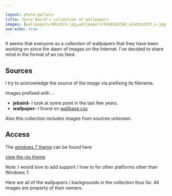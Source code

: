```yaml
---

layout: photo-gallery
title: Jesse Baird's collection of wallpapers
images: [wallpapers/4NccECG.jpg,wallpapers/9190162584_a1a5bcd15f_o.jpg,wallpapers/Abstract_Wallpaper_by_PL0.jpg,wallpapers/aethletreprise1600.jpg,wallpapers/Apple_Vector_Desktop_Ful_HD_Background.jpg,wallpapers/blue_miracle_by_9dzign-d5wel5o.png,wallpapers/jebaird-CameraZOOM-20121212143739958.jpg,wallpapers/jebaird-IMG_20120623_132918.jpg,wallpapers/jebaird-IMG_20130118_172727.jpg,wallpapers/jebaird-IMG_20130118_172735.jpg,wallpapers/jebarid-IMG_20130118_172735.jpg,wallpapers/Juicy_1920x1200.jpg,wallpapers/metro_windows_8_1920x1080_wallpaper_Wallpaper_1920x1200_www.wallmay.net.jpg,wallpapers/More_Fun_Than_Tekken.jpg,wallpapers/new-york.jpg,wallpapers/nigel_inglis-1148387978.jpg,wallpapers/Shipwreck-beach-Greece-HD-Wallpaper.jpg,wallpapers/Vancouver-7-Sails.jpg,wallpapers/vista patagonia-24.jpg,wallpapers/wallpaper-1056405.jpg,wallpapers/wallpaper-1078387.jpg,wallpapers/wallpaper-1089283.jpg,wallpapers/wallpaper-1167322.jpg,wallpapers/wallpaper-1170417.jpg,wallpapers/wallpaper-1417652.jpg,wallpapers/wallpaper-1442007.jpg,wallpapers/wallpaper-1447078.jpg,wallpapers/wallpaper-1454367.jpg,wallpapers/wallpaper-1494089.jpg,wallpapers/wallpaper-1494944.jpg,wallpapers/wallpaper-1527073.jpg,wallpapers/wallpaper-1555028.jpg,wallpapers/wallpaper-1564296.jpg,wallpapers/wallpaper-1632136.jpg,wallpapers/wallpaper-1646412.jpg,wallpapers/wallpaper-1692111.jpg,wallpapers/wallpaper-1726456.jpg,wallpapers/wallpaper-1776846.jpg,wallpapers/wallpaper-1796981.jpg,wallpapers/wallpaper-1803.jpg,wallpapers/wallpaper-1806760.jpg,wallpapers/wallpaper-1809506.jpg,wallpapers/wallpaper-1839806.jpg,wallpapers/wallpaper-1845500.jpg,wallpapers/wallpaper-1850500.jpg,wallpapers/wallpaper-1879951.jpg,wallpapers/wallpaper-1924952.jpg,wallpapers/wallpaper-193269.jpg,wallpapers/wallpaper-2010087.jpg,wallpapers/wallpaper-2029684.jpg,wallpapers/wallpaper-2039992.jpg,wallpapers/wallpaper-2082328.jpg,wallpapers/wallpaper-2089690.jpg,wallpapers/wallpaper-2089822.jpg,wallpapers/wallpaper-2107417.jpg,wallpapers/wallpaper-2113005.jpg,wallpapers/wallpaper-2236530.jpg,wallpapers/wallpaper-2254336.jpg,wallpapers/wallpaper-2277285.jpg,wallpapers/wallpaper-2290843.jpg,wallpapers/wallpaper-2317654.jpg,wallpapers/wallpaper-2372016.jpg,wallpapers/wallpaper-2383187.jpg,wallpapers/wallpaper-2387502.jpg,wallpapers/wallpaper-2440368.jpg,wallpapers/wallpaper-24603.jpg,wallpapers/wallpaper-2462020.jpg,wallpapers/wallpaper-2462738.jpg,wallpapers/wallpaper-2480633.jpg,wallpapers/wallpaper-2496070.jpg,wallpapers/wallpaper-2509836.jpg,wallpapers/wallpaper-2528710.jpg,wallpapers/wallpaper-2537244.jpg,wallpapers/wallpaper-2580146.jpg,wallpapers/wallpaper-2592326.jpg,wallpapers/wallpaper-2626288.jpg,wallpapers/wallpaper-2746810.jpg,wallpapers/wallpaper-276158.jpg,wallpapers/wallpaper-2775083.jpg,wallpapers/wallpaper-2776905.jpg,wallpapers/wallpaper-2797655.jpg,wallpapers/wallpaper-2809568.jpg,wallpapers/wallpaper-2820416.jpg,wallpapers/wallpaper-2844630.jpg,wallpapers/wallpaper-2866908.jpg,wallpapers/wallpaper-2900190.jpg,wallpapers/wallpaper-2905740.jpg,wallpapers/wallpaper-2945836.jpg,wallpapers/wallpaper-2973479.jpg,wallpapers/wallpaper-2979955.png,wallpapers/wallpaper-2981089.jpg,wallpapers/wallpaper-2988644.jpg,wallpapers/wallpaper-2997492.jpg,wallpapers/wallpaper-3027939.jpg,wallpapers/wallpaper-3027963.jpg,wallpapers/wallpaper-3028463.jpg,wallpapers/wallpaper-3028464.jpg,wallpapers/wallpaper-3028466.jpg,wallpapers/wallpaper-3028467.jpg,wallpapers/wallpaper-3028468.jpg,wallpapers/wallpaper-3028474.jpg,wallpapers/wallpaper-3028476.jpg,wallpapers/wallpaper-3028481.jpg,wallpapers/wallpaper-3028484.jpg,wallpapers/wallpaper-3028485.jpg,wallpapers/wallpaper-3028488.jpg,wallpapers/wallpaper-3028490.jpg,wallpapers/wallpaper-3028496.jpg,wallpapers/wallpaper-3028497.jpg,wallpapers/wallpaper-3028500.jpg,wallpapers/wallpaper-3029100.jpg,wallpapers/wallpaper-3029202.jpg,wallpapers/wallpaper-3029264.jpg,wallpapers/wallpaper-3029272.jpg,wallpapers/wallpaper-3029295.jpg,wallpapers/wallpaper-3030711.jpg,wallpapers/wallpaper-3031698.jpg,wallpapers/wallpaper-3031758.jpg,wallpapers/wallpaper-3031770.jpg,wallpapers/wallpaper-3031786.jpg,wallpapers/wallpaper-3031796.jpg,wallpapers/wallpaper-3032217.jpg,wallpapers/wallpaper-3032222.jpg,wallpapers/wallpaper-3032224.jpg,wallpapers/wallpaper-3032291.jpg,wallpapers/wallpaper-3032568.jpg,wallpapers/wallpaper-3032571.jpg,wallpapers/wallpaper-3032574.jpg,wallpapers/wallpaper-3032627.jpg,wallpapers/wallpaper-35485.jpg,wallpapers/wallpaper-401673.jpg,wallpapers/wallpaper-416841.jpg,wallpapers/wallpaper-427887.jpg,wallpapers/wallpaper-534439.jpg,wallpapers/wallpaper-559740.jpg,wallpapers/wallpaper-603460.jpg,wallpapers/wallpaper-606608.jpg,wallpapers/wallpaper-610797.jpg,wallpapers/wallpaper-673293.jpg,wallpapers/wallpaper-683194.jpg,wallpapers/wallpaper-683213.jpg,wallpapers/wallpaper-719997.jpg,wallpapers/wallpaper-783289.jpg,wallpapers/wallpaper-785845.jpg,wallpapers/wallpaper-800968.jpg,wallpapers/wallpaper-819691.jpg,wallpapers/wallpaper-831426.jpg,wallpapers/wallpaper-839684.jpg,wallpapers/wallpaper-895202.jpg,wallpapers/wallpaper-967154.jpg]
use-echo: true
---
```



It seems that everyone as a collection of wallpapers that they have been working on since the dawn of images on the Internet. 
I've decided to share mind in the format of an rss feed.
## Sources

I try to acknowledge the source of the image via prefixing its filename.

Images prefixed with ...

* **jebaird-** I took at some point in the last few years. 
* **wallpaper-** I found on [wallbase.css](http://wallbase.cc)

Also this collection includes images from sources unknown.



## Access

The [windows 7 theme](/wallpapers/jebaird-collection.theme) can be found here

[view the rss theme](/wallpapers/index.xml)

Note: I would love to add support / how to for other platforms other than Windows 7.

Here are all of the wallpapers / backgrounds in the collection thus far. All images are property of their owners.

